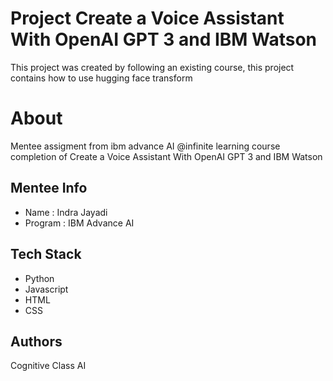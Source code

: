 # Project Create a Voice Assistant With OpenAI GPT 3 and IBM Watson
This project was created by following an existing course, this project contains how to use hugging face transform 

# About
Mentee assigment from ibm advance AI @infinite learning course completion of Create a Voice Assistant With OpenAI GPT 3 and IBM Watson

## Mentee Info 

- Name : Indra Jayadi
- Program : IBM Advance AI 

## Tech Stack
- Python
- Javascript
- HTML
- CSS

## Authors

Cognitive Class AI
